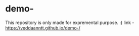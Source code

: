 # demo-
This repository is only made for expremental purpose. :)
link - 
https://veddaanntt.github.io/demo-/

